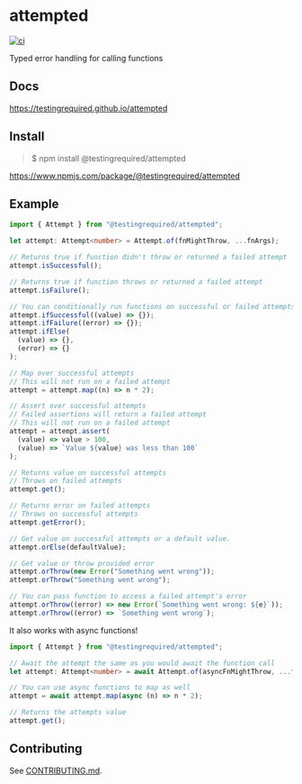 # attempted

[![ci](https://github.com/testingrequired/attempted/actions/workflows/ci.yml/badge.svg)](https://github.com/testingrequired/attempted/actions/workflows/ci.yml)

Typed error handling for calling functions

## Docs

https://testingrequired.github.io/attempted

## Install

> $ npm install @testingrequired/attempted

https://www.npmjs.com/package/@testingrequired/attempted

## Example

```typescript
import { Attempt } from "@testingrequired/attempted";

let attempt: Attempt<number> = Attempt.of(fnMightThrow, ...fnArgs);

// Returns true if function didn't throw or returned a failed attempt
attempt.isSuccessful();

// Returns true if function throws or returned a failed attempt
attempt.isFailure();

// You can conditionally run functions on successful or failed attempts
attempt.ifSuccessful((value) => {});
attempt.ifFailure((error) => {});
attempt.ifElse(
  (value) => {},
  (error) => {}
);

// Map over successful attempts
// This will not run on a failed attempt
attempt = attempt.map((n) => n * 2);

// Assert over successful attempts
// Failed assertions will return a failed attempt
// This will not run on a failed attempt
attempt = attempt.assert(
  (value) => value > 100,
  (value) => `Value ${value} was less than 100`
);

// Returns value on successful attempts
// Throws on failed attempts
attempt.get();

// Returns error on failed attempts
// Throws on successful attempts
attempt.getError();

// Get value on successful attempts or a default value.
attempt.orElse(defaultValue);

// Get value or throw provided error
attempt.orThrow(new Error("Something went wrong"));
attempt.orThrow("Something went wrong");

// You can pass function to access a failed attempt's error
attempt.orThrow((error) => new Error(`Something went wrong: ${e}`));
attempt.orThrow((error) => `Something went wrong`);
```

It also works with async functions!

```typescript
import { Attempt } from "@testingrequired/attempted";

// Await the attempt the same as you would await the function call
let attempt: Attempt<number> = await Attempt.of(asyncFnMightThrow, ...fnArgs);

// You can use async functions to map as well
attempt = await attempt.map(async (n) => n * 2);

// Returns the attempts value
attempt.get();
```

## Contributing

See [CONTRIBUTING.md](./CONTRIBUTING.md).
